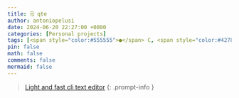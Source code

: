 ```yaml
---
title: 🗒️ qte
author: antoniopelusi
date: 2024-06-20 22:27:00 +0800
categories: [Personal projects]
tags: [<span style="color:#555555">●</span> C, <span style="color:#42781a">●</span> Makefile]
pin: false
math: false
comments: false
mermaid: false
---
```


[GithubLink]: https://github.com/antoniopelusi/qte

> [Light and fast cli text editor][GithubLink]
{: .prompt-info }
